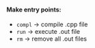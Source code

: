 #### **Make entry points**:
- `compl` -> compile .cpp file
- `run` -> execute .out file
- `rm` -> remove all .out files
